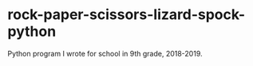 # rock-paper-scissors-lizard-spock-python
Python program I wrote for school in 9th grade, 2018-2019.
